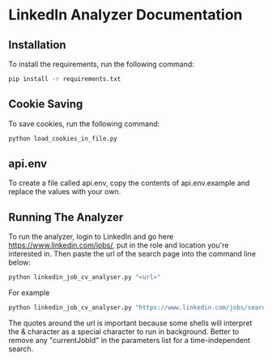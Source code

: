 # LinkedIn Analyzer Documentation

## Installation
To install the requirements, run the following command:

```bash
pip install -r requirements.txt
```

## Cookie Saving
To save cookies, run the following command:

```bash
python load_cookies_in_file.py
```
## api.env
To create a file called api.env, copy the contents of api.env.example and replace the values with your own.


## Running The Analyzer

To run the analyzer, login to LinkedIn and go here https://www.linkedin.com/jobs/, put in the role and location you're interested in. Then paste the url of the search page into the command line below:

```bash
python linkedin_job_cv_analyser.py "<url>"
```

For example

```bash
python linkedin_job_cv_analyser.py "https://www.linkedin.com/jobs/search/?distance=25&geoId=101165590&keywords=engineering%20manager&origin=JOB_SEARCH_PAGE_KEYWORD_HISTORY&refresh=true"
```

The quotes around the url is important because some shells will interpret the & character as a special character to run in background. Better to remove any "currentJobId" in the parameters list for a time-independent search.
